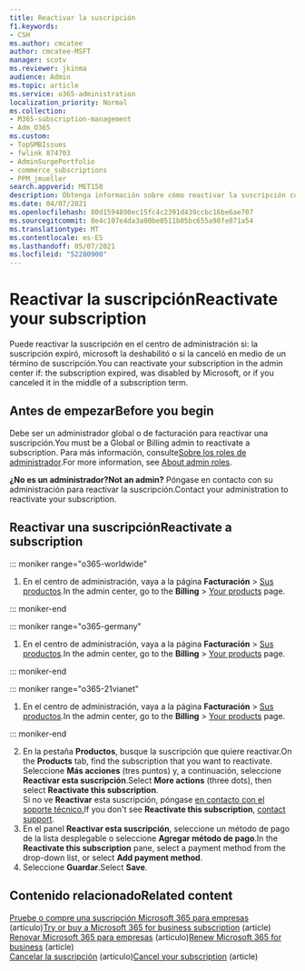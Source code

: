 ```yaml
---
title: Reactivar la suscripción
f1.keywords:
- CSH
ms.author: cmcatee
author: cmcatee-MSFT
manager: scotv
ms.reviewer: jkinma
audience: Admin
ms.topic: article
ms.service: o365-administration
localization_priority: Normal
ms.collection:
- M365-subscription-management
- Adm_O365
ms.custom:
- TopSMBIssues
- fwlink 874703
- AdminSurgePortfolio
- commerce_subscriptions
- PPM_jmueller
search.appverid: MET150
description: Obtenga información sobre cómo reactivar la suscripción cuando expire, se deshabilite o cancele.
ms.date: 04/07/2021
ms.openlocfilehash: 80d1594890ec15fc4c2391d439ccbc16be6ae707
ms.sourcegitcommit: 8e4c107e4da3a00be0511b05bc655a98fe871a54
ms.translationtype: MT
ms.contentlocale: es-ES
ms.lasthandoff: 05/07/2021
ms.locfileid: "52280900"
---
```

# <a name="reactivate-your-subscription"></a><span data-ttu-id="7bd83-103">Reactivar la suscripción</span><span class="sxs-lookup"><span data-stu-id="7bd83-103">Reactivate your subscription</span></span>

<span data-ttu-id="7bd83-104">Puede reactivar la suscripción en el centro de administración si: la suscripción expiró, microsoft la deshabilitó o si la canceló en medio de un término de suscripción.</span><span class="sxs-lookup"><span data-stu-id="7bd83-104">You can reactivate your subscription in the admin center if: the subscription expired, was disabled by Microsoft, or if you canceled it in the middle of a subscription term.</span></span>
  
## <a name="before-you-begin"></a><span data-ttu-id="7bd83-105">Antes de empezar</span><span class="sxs-lookup"><span data-stu-id="7bd83-105">Before you begin</span></span>

<span data-ttu-id="7bd83-106">Debe ser un administrador global o de facturación para reactivar una suscripción.</span><span class="sxs-lookup"><span data-stu-id="7bd83-106">You must be a Global or Billing admin to reactivate a subscription.</span></span> <span data-ttu-id="7bd83-107">Para más información, consulte[Sobre los roles de administrador](../../admin/add-users/about-admin-roles.md).</span><span class="sxs-lookup"><span data-stu-id="7bd83-107">For more information, see [About admin roles](../../admin/add-users/about-admin-roles.md).</span></span>

<span data-ttu-id="7bd83-108">**¿No es un administrador?**</span><span class="sxs-lookup"><span data-stu-id="7bd83-108">**Not an admin?**</span></span> <span data-ttu-id="7bd83-109">Póngase en contacto con su administración para reactivar la suscripción.</span><span class="sxs-lookup"><span data-stu-id="7bd83-109">Contact your administration to reactivate your subscription.</span></span>

## <a name="reactivate-a-subscription"></a><span data-ttu-id="7bd83-110">Reactivar una suscripción</span><span class="sxs-lookup"><span data-stu-id="7bd83-110">Reactivate a subscription</span></span>

::: moniker range="o365-worldwide"

1. <span data-ttu-id="7bd83-111">En el centro de administración, vaya a la página **Facturación** \> <a href="https://go.microsoft.com/fwlink/p/?linkid=842054" target="_blank">Sus productos</a>.</span><span class="sxs-lookup"><span data-stu-id="7bd83-111">In the admin center, go to the **Billing** \> <a href="https://go.microsoft.com/fwlink/p/?linkid=842054" target="_blank">Your products</a> page.</span></span>

::: moniker-end

::: moniker range="o365-germany"

1. <span data-ttu-id="7bd83-112">En el centro de administración, vaya a la página **Facturación** \> <a href="https://go.microsoft.com/fwlink/p/?linkid=847745" target="_blank">Sus productos</a>.</span><span class="sxs-lookup"><span data-stu-id="7bd83-112">In the admin center, go to the **Billing** \> <a href="https://go.microsoft.com/fwlink/p/?linkid=847745" target="_blank">Your products</a> page.</span></span>

::: moniker-end

::: moniker range="o365-21vianet"

1. <span data-ttu-id="7bd83-113">En el centro de administración, vaya a la página **Facturación** \> <a href="https://go.microsoft.com/fwlink/p/?linkid=850626" target="_blank">Sus productos</a>.</span><span class="sxs-lookup"><span data-stu-id="7bd83-113">In the admin center, go to the **Billing** \> <a href="https://go.microsoft.com/fwlink/p/?linkid=850626" target="_blank">Your products</a> page.</span></span>

::: moniker-end

2. <span data-ttu-id="7bd83-114">En la pestaña **Productos**, busque la suscripción que quiere reactivar.</span><span class="sxs-lookup"><span data-stu-id="7bd83-114">On the **Products** tab, find the subscription that you want to reactivate.</span></span> <span data-ttu-id="7bd83-115">Seleccione **Más acciones** (tres puntos) y, a continuación, seleccione **Reactivar esta suscripción**.</span><span class="sxs-lookup"><span data-stu-id="7bd83-115">Select **More actions** (three dots), then select **Reactivate this subscription**.</span></span>\
    <span data-ttu-id="7bd83-116">Si no ve **Reactivar** esta suscripción, póngase [en contacto con el soporte técnico.](../../business-video/get-help-support.md)</span><span class="sxs-lookup"><span data-stu-id="7bd83-116">If you don't see **Reactivate this subscription**, [contact support](../../business-video/get-help-support.md).</span></span>
3. <span data-ttu-id="7bd83-117">En el panel **Reactivar esta suscripción**, seleccione un método de pago de la lista desplegable o seleccione **Agregar método de pago**.</span><span class="sxs-lookup"><span data-stu-id="7bd83-117">In the **Reactivate this subscription** pane, select a payment method from the drop-down list, or select **Add payment method**.</span></span>
4. <span data-ttu-id="7bd83-118">Seleccione **Guardar**.</span><span class="sxs-lookup"><span data-stu-id="7bd83-118">Select **Save**.</span></span>

## <a name="related-content"></a><span data-ttu-id="7bd83-119">Contenido relacionado</span><span class="sxs-lookup"><span data-stu-id="7bd83-119">Related content</span></span>

<span data-ttu-id="7bd83-120">[Pruebe o compre una suscripción Microsoft 365 para empresas](../try-or-buy-microsoft-365.md) (artículo)</span><span class="sxs-lookup"><span data-stu-id="7bd83-120">[Try or buy a Microsoft 365 for business subscription](../try-or-buy-microsoft-365.md) (article)</span></span>\
<span data-ttu-id="7bd83-121">[Renovar Microsoft 365 para empresas](renew-your-subscription.md) (artículo)</span><span class="sxs-lookup"><span data-stu-id="7bd83-121">[Renew Microsoft 365 for business](renew-your-subscription.md) (article)</span></span>\
<span data-ttu-id="7bd83-122">[Cancelar la suscripción](cancel-your-subscription.md) (artículo)</span><span class="sxs-lookup"><span data-stu-id="7bd83-122">[Cancel your subscription](cancel-your-subscription.md) (article)</span></span>
